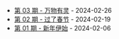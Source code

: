 * [第 03 期 - 万物有灵](https://thatdog.cn/posts/03-万物有灵) - 2024-02-26
* [第 02 期 - 过了春节](https://thatdog.cn/posts/02-过了春节) - 2024-02-19
* [第 01 期 - 新年伊始](https://thatdog.cn/posts/01-新年伊始) - 2024-02-06
